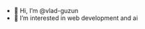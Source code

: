 - 👋 Hi, I’m @vlad-guzun
- 👀 I’m interested in web development and ai

<!---
vlad-guzun/vlad-guzun is a ✨ special ✨ repository because its `README.md` (this file) appears on your GitHub profile.
You can click the Preview link to take a look at your changes.
--->
